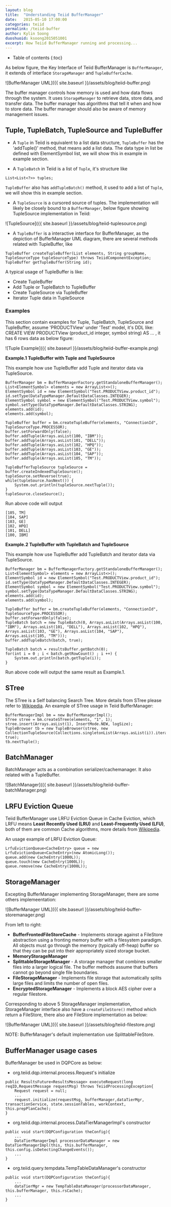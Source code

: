```yaml
---
layout: blog
title:  "Understanding Teiid BufferManager"
date:   2015-05-10 17:00:00
categories: teiid
permalink: /teiid-buffer
author: Kylin Soong
duoshuoid: ksoong2015051001
excerpt: How Teiid BufferManager running and processing...
---
```


* Table of contents
{:toc}

As below figure, the Key Interface of Teiid BufferManager is `BufferManager`, it extends of interface `StorageManager` and `TupleBufferCache`.

![BufferManager UML]({{ site.baseurl }}/assets/blog/teiid-buffer.png)

The buffer manager controls how memory is used and how data flows through the system. It uses `StorageManager` to retrieve data, store data, and transfer data. The buffer manager has algorithms that tell it when and how to store data. The buffer manager should also be aware of memory management issues.

## Tuple, TupleBatch, TupleSource and TupleBuffer

* A `Tuple` in Teiid is equivalent to a list data structure, `TupleBuffer` has the 'addTuple()' method, that means add a list data. The data type in list be defined with ElementSymbol list, we will show this in example in example section.

* A `TupleBatch` in Teiid is a list of `Tuple`, it's structure like

~~~
List<List<?>> tuples;
~~~

`TupleBuffer` also has `addTupleBatch()` method, it used to add a list of `Tuple`, we will show this in example section.

* A `TupleSource` is a cursored source of tuples. The implementation will likely be closely bound to a `BufferManager`, below figure showing TupleSource implementation in Teiid:

![TupleSource]({{ site.baseurl }}/assets/blog/teiid-tuplesource.png) 

* A `TupleBuffer` is a interactive interface for BufferManager, as the depiction of BufferManager UML diagram, there are several methods related with TupleBuffer, like

~~~
TupleBuffer createTupleBuffer(List elements, String groupName, TupleSourceType tupleSourceType) throws TeiidComponentException;
TupleBuffer getTupleBuffer(String id);
~~~

A typical usage of TupleBuffer is like: 

* Create TupleBuffer
* Add Tuple or TupleBatch to TupleBuffer
* Create TupleSource via TupleBuffer
* Iterator Tuple data in TupleSource

### Examples

This section contain examples for Tuple, TupleBatch, TupleSource and TupleBuffer, assume 'PRODUCTView' under 'Test' model, it's DDL like: CREATE VIEW PRODUCTView (product_id integer, symbol string) AS ... , it has 6 rows data as below figure:

![Tuple Example]({{ site.baseurl }}/assets/blog/teiid-buffer-example.png) 

**Example.1 TupleBuffer with Tuple and TupleSource**

This example how use TupleBuffer add Tuple and iterator data via TupleSource. 

~~~
BufferManager bm = BufferManagerFactory.getStandaloneBufferManager();
List<ElementSymbol> elements = new ArrayList<>();
ElementSymbol id = new ElementSymbol("Test.PRODUCTView.product_id");
id.setType(DataTypeManager.DefaultDataClasses.INTEGER);
ElementSymbol symbol = new ElementSymbol("Test.PRODUCTView.symbol");
symbol.setType(DataTypeManager.DefaultDataClasses.STRING);
elements.add(id);
elements.add(symbol);
		
TupleBuffer buffer = bm.createTupleBuffer(elements, "ConnectionId", TupleSourceType.PROCESSOR);
buffer.setForwardOnly(false);
buffer.addTuple(Arrays.asList(100, "IBM"));
buffer.addTuple(Arrays.asList(101, "DELL"));
buffer.addTuple(Arrays.asList(102, "HPQ"));
buffer.addTuple(Arrays.asList(103, "GE"));
buffer.addTuple(Arrays.asList(104, "SAP"));
buffer.addTuple(Arrays.asList(105, "TM"));
		
TupleBufferTupleSource tupleSource = buffer.createIndexedTupleSource();
tupleSource.setReverse(true);	
while(tupleSource.hasNext()) {
	System.out.println(tupleSource.nextTuple());
}
tupleSource.closeSource();
~~~

Run above code will output

~~~
[105, TM]
[104, SAP]
[103, GE]
[102, HPQ]
[101, DELL]
[100, IBM]
~~~

**Example.2 TupleBuffer with TupleBatch and TupleSource**

This example how use TupleBuffer add TupleBatch and iterator data via TupleSource.

~~~
BufferManager bm = BufferManagerFactory.getStandaloneBufferManager();
List<ElementSymbol> elements = new ArrayList<>();
ElementSymbol id = new ElementSymbol("Test.PRODUCTView.product_id");
id.setType(DataTypeManager.DefaultDataClasses.INTEGER);
ElementSymbol symbol = new ElementSymbol("Test.PRODUCTView.symbol");
symbol.setType(DataTypeManager.DefaultDataClasses.STRING);
elements.add(id);
elements.add(symbol);
		
TupleBuffer buffer = bm.createTupleBuffer(elements, "ConnectionId", TupleSourceType.PROCESSOR);
buffer.setForwardOnly(false);
TupleBatch batch = new TupleBatch(0, Arrays.asList(Arrays.asList(100, "IBM"), Arrays.asList(101, "DELL"), Arrays.asList(102, "HPQ"), Arrays.asList(103, "GE"), Arrays.asList(104, "SAP"), Arrays.asList(105, "TM")));
buffer.addTupleBatch(batch, true);

TupleBatch batch = resultsBuffer.getBatch(0);
for(int i = 0 ; i < batch.getRowCount() ; i ++) {
	System.out.println(batch.getTuple(i));
}		
~~~

Run above code will output the same result as Example.1.

## STree

The STree is a Self balancing Search Tree. More details from STree please refer to [Wikipedia](http://en.wikipedia.org/wiki/Self-balancing_binary_search_tree). An example of STree usage in Teiid BufferManager:

~~~
BufferManagerImpl bm = new BufferManagerImpl();
STree stree = bm.createSTree(elements, "1", 1);
stree.insert(Arrays.asList(1), InsertMode.NEW, logSize);
TupleBrowser tb = new TupleBrowser(stree, new CollectionTupleSource(Collections.singletonList(Arrays.asList(i)).iterator()), true);
tb.nextTuple();
~~~

## BatchManager

BatchManager acts as a combination serializer/cachemanager. It also related with a TupleBuffer.

![BatchManager]({{ site.baseurl }}/assets/blog/teiid-buffer-batchManager.png)

## LRFU Eviction Queue

Teiid BufferManager use LRFU Eviction Queue in Cache Eviction, which LRFU means **Least Recently Used (LRU)** and **Least-Frequently Used (LFU)**, both of them are common Cache algorithms, more details from [Wikipedia](http://en.wikipedia.org/wiki/Cache_algorithms).

An usage example of LRFU Eviction Queue:

~~~
LrfuEvictionQueue<CacheEntry> queue = new LrfuEvictionQueue<CacheEntry>(new AtomicLong());
queue.add(new CacheEntry(1000L));
queue.touch(new CacheEntry(1000L));
queue.remove(new CacheEntry(1000L));
~~~

## StorageManager

Excepting BufferManager implementing StorageManager, there are some others implemeentation:

![BufferManager UML]({{ site.baseurl }}/assets/blog/teiid-buffer-storemanager.png)

From left to right:

* **BufferFrontedFileStoreCache** - Implements storage against a FileStore abstraction using a fronting memory buffer with a filesystem paradigm. All objects must go through the memory (typically off-heap) buffer so that they can be put into their appropriately sized storage bucket. 
* **MemoryStorageManager**
* **SplittableStorageManager** - A storage manager that combines smaller files into a larger logical file. The buffer methods assume that buffers cannot go beyond single file boundaries.
* **FileStorageManager** - Implements file storage that automatically splits large files and limits the number of open files.
* **EncryptedStorageManager** - Implements a block AES cipher over a regular filestore. 

Corresponding to above 5 StorageManager implementation, StorageManager interface also have a `createFileStore()` method which return a FileStore, there also are FileStore implementation as below:

![BufferManager UML]({{ site.baseurl }}/assets/blog/teiid-filestore.png)

NOTE: BufferManager's default implementation use SplittableFileStore.
 
## BufferManager usage cases

BufferManager be used in DQPCore as below:

* org.teiid.dqp.internal.process.Request's initialize

~~~
public ResultsFuture<ResultsMessage> executeRequest(long reqID,RequestMessage requestMsg) throws TeiidProcessingException{
    Request request = null;
    ...
    request.initialize(requestMsg, bufferManager,dataTierMgr, transactionService, state.sessionTables, workContext, this.prepPlanCache);
}
~~~

* org.teiid.dqp.internal.process.DataTierManagerImpl's constructor

~~~
public void start(DQPConfiguration theConfig){
    ...
    DataTierManagerImpl processorDataManager = new DataTierManagerImpl(this, this.bufferManager, this.config.isDetectingChangeEvents());
    ...
}
~~~

* org.teiid.query.tempdata.TempTableDataManager's constructor

~~~
public void start(DQPConfiguration theConfig){
    ...
    dataTierMgr = new TempTableDataManager(processorDataManager, this.bufferManager, this.rsCache);
    ...
}
~~~ 
